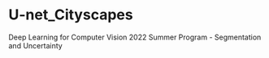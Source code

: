 # U-net_Cityscapes
Deep Learning for Computer Vision 2022 Summer Program - Segmentation and Uncertainty
